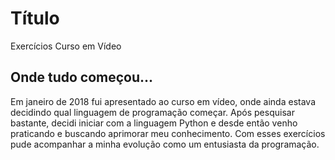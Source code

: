 # Título

Exercícios Curso em Vídeo

## Onde tudo começou...

Em janeiro de 2018 fui apresentado ao curso em vídeo, onde ainda estava decidindo qual linguagem de programação começar. Após pesquisar bastante, decidi iniciar com a linguagem Python e desde então venho praticando e buscando aprimorar meu conhecimento. 
Com esses exercícios pude acompanhar a minha evolução como um entusiasta da programação.

